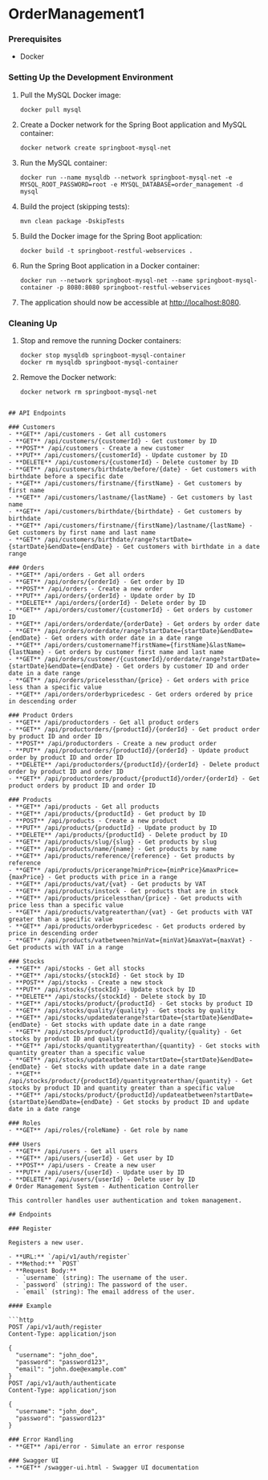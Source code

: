 # OrderManagement1

### Prerequisites
- Docker

### Setting Up the Development Environment
1. Pull the MySQL Docker image:
   ```
   docker pull mysql
   ```

2. Create a Docker network for the Spring Boot application and MySQL container:
   ```
   docker network create springboot-mysql-net
   ```

3. Run the MySQL container:
   ```
   docker run --name mysqldb --network springboot-mysql-net -e MYSQL_ROOT_PASSWORD=root -e MYSQL_DATABASE=order_management -d mysql
   ```

4. Build the project (skipping tests):
   ```
   mvn clean package -DskipTests
   ```

5. Build the Docker image for the Spring Boot application:
   ```
   docker build -t springboot-restful-webservices .
   ```

6. Run the Spring Boot application in a Docker container:
   ```
   docker run --network springboot-mysql-net --name springboot-mysql-container -p 8080:8080 springboot-restful-webservices
   ```

7. The application should now be accessible at [http://localhost:8080](http://localhost:8080).

### Cleaning Up
1. Stop and remove the running Docker containers:
   ```
   docker stop mysqldb springboot-mysql-container
   docker rm mysqldb springboot-mysql-container
   ```

2. Remove the Docker network:
   ```
   docker network rm springboot-mysql-net
   ```
```

## API Endpoints

### Customers
- **GET** /api/customers - Get all customers
- **GET** /api/customers/{customerId} - Get customer by ID
- **POST** /api/customers - Create a new customer
- **PUT** /api/customers/{customerId} - Update customer by ID
- **DELETE** /api/customers/{customerId} - Delete customer by ID
- **GET** /api/customers/birthdate/before/{date} - Get customers with birthdate before a specific date
- **GET** /api/customers/firstname/{firstName} - Get customers by first name
- **GET** /api/customers/lastname/{lastName} - Get customers by last name
- **GET** /api/customers/birthdate/{birthdate} - Get customers by birthdate
- **GET** /api/customers/firstname/{firstName}/lastname/{lastName} - Get customers by first name and last name
- **GET** /api/customers/birthdate/range?startDate={startDate}&endDate={endDate} - Get customers with birthdate in a date range

### Orders
- **GET** /api/orders - Get all orders
- **GET** /api/orders/{orderId} - Get order by ID
- **POST** /api/orders - Create a new order
- **PUT** /api/orders/{orderId} - Update order by ID
- **DELETE** /api/orders/{orderId} - Delete order by ID
- **GET** /api/orders/customer/{customerId} - Get orders by customer ID
- **GET** /api/orders/orderdate/{orderDate} - Get orders by order date
- **GET** /api/orders/orderdate/range?startDate={startDate}&endDate={endDate} - Get orders with order date in a date range
- **GET** /api/orders/customername?firstName={firstName}&lastName={lastName} - Get orders by customer first name and last name
- **GET** /api/orders/customer/{customerId}/orderdate/range?startDate={startDate}&endDate={endDate} - Get orders by customer ID and order date in a date range
- **GET** /api/orders/pricelessthan/{price} - Get orders with price less than a specific value
- **GET** /api/orders/orderbypricedesc - Get orders ordered by price in descending order

### Product Orders
- **GET** /api/productorders - Get all product orders
- **GET** /api/productorders/{productId}/{orderId} - Get product order by product ID and order ID
- **POST** /api/productorders - Create a new product order
- **PUT** /api/productorders/{productId}/{orderId} - Update product order by product ID and order ID
- **DELETE** /api/productorders/{productId}/{orderId} - Delete product order by product ID and order ID
- **GET** /api/productorders/product/{productId}/order/{orderId} - Get product orders by product ID and order ID

### Products
- **GET** /api/products - Get all products
- **GET** /api/products/{productId} - Get product by ID
- **POST** /api/products - Create a new product
- **PUT** /api/products/{productId} - Update product by ID
- **DELETE** /api/products/{productId} - Delete product by ID
- **GET** /api/products/slug/{slug} - Get products by slug
- **GET** /api/products/name/{name} - Get products by name
- **GET** /api/products/reference/{reference} - Get products by reference
- **GET** /api/products/pricerange?minPrice={minPrice}&maxPrice={maxPrice} - Get products with price in a range
- **GET** /api/products/vat/{vat} - Get products by VAT
- **GET** /api/products/instock - Get products that are in stock
- **GET** /api/products/pricelessthan/{price} - Get products with price less than a specific value
- **GET** /api/products/vatgreaterthan/{vat} - Get products with VAT greater than a specific value
- **GET** /api/products/orderbypricedesc - Get products ordered by price in descending order
- **GET** /api/products/vatbetween?minVat={minVat}&maxVat={maxVat} - Get products with VAT in a range

### Stocks
- **GET** /api/stocks - Get all stocks
- **GET** /api/stocks/{stockId} - Get stock by ID
- **POST** /api/stocks - Create a new stock
- **PUT** /api/stocks/{stockId} - Update stock by ID
- **DELETE** /api/stocks/{stockId} - Delete stock by ID
- **GET** /api/stocks/product/{productId} - Get stocks by product ID
- **GET** /api/stocks/quality/{quality} - Get stocks by quality
- **GET** /api/stocks/updatedaterange?startDate={startDate}&endDate={endDate} - Get stocks with update date in a date range
- **GET** /api/stocks/product/{productId}/quality/{quality} - Get stocks by product ID and quality
- **GET** /api/stocks/quantitygreaterthan/{quantity} - Get stocks with quantity greater than a specific value
- **GET** /api/stocks/updateatbetween?startDate={startDate}&endDate={endDate} - Get stocks with update date in a date range
- **GET** /api/stocks/product/{productId}/quantitygreaterthan/{quantity} - Get stocks by product ID and quantity greater than a specific value
- **GET** /api/stocks/product/{productId}/updateatbetween?startDate={startDate}&endDate={endDate} - Get stocks by product ID and update date in a date range

### Roles
- **GET** /api/roles/{roleName} - Get role by name

### Users
- **GET** /api/users - Get all users
- **GET** /api/users/{userId} - Get user by ID
- **POST** /api/users - Create a new user
- **PUT** /api/users/{userId} - Update user by ID
- **DELETE** /api/users/{userId} - Delete user by ID
# Order Management System - Authentication Controller

This controller handles user authentication and token management.

## Endpoints

### Register

Registers a new user.

- **URL:** `/api/v1/auth/register`
- **Method:** `POST`
- **Request Body:**
  - `username` (string): The username of the user.
  - `password` (string): The password of the user.
  - `email` (string): The email address of the user.

#### Example

```http
POST /api/v1/auth/register
Content-Type: application/json

{
  "username": "john_doe",
  "password": "password123",
  "email": "john.doe@example.com"
}
POST /api/v1/auth/authenticate
Content-Type: application/json

{
  "username": "john_doe",
  "password": "password123"
}

### Error Handling
- **GET** /api/error - Simulate an error response

### Swagger UI
- **GET** /swagger-ui.html - Swagger UI documentation

